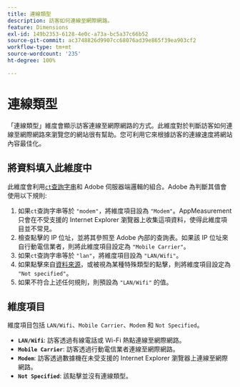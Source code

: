 ```yaml
---
title: 連線類型
description: 訪客如何連線至網際網路。
feature: Dimensions
exl-id: 149b2353-6128-4e0c-a73a-bc5a37c66b52
source-git-commit: ac3748826d9907cc68076ad39e865f39ea903cf2
workflow-type: tm+mt
source-wordcount: '235'
ht-degree: 100%

---
```


# 連線類型

「連線類型」維度會顯示訪客連線至網際網路的方式。此維度對於判斷訪客如何連線至網際網路來瀏覽您的網站很有幫助。您可利用它來根據訪客的連線速度將網站內容最佳化。

## 將資料填入此維度中

此維度會利用[`ct`查詢字串](/help/implement/validate/query-parameters.md)和 Adobe 伺服器端邏輯的組合。Adobe 為判斷其值會使用以下規則:

1. 如果`ct`查詢字串等於 `"modem"`，將維度項目設為 `"Modem"`。AppMeasurement 只會在不受支援的 Internet Explorer 瀏覽器上收集這項資料，使得此維度項目並不常見。
1. 檢查點擊的 IP 位址，並將其參照至 Adobe 內部的查詢表。如果該 IP 位址來自行動電信業者，則將此維度項目設定為 `"Mobile Carrier"`。
1. 如果`ct`查詢字串等於 `"lan"`，將維度項目設為 `"LAN/Wifi"`。
1. 如果點擊來自[資料來源](/help/import/data-sources/overview.md)，或被視為某種特殊類型的點擊，則將維度項目設定為 `"Not specified"`。
1. 如果不符合上述任何規則，則預設為 `"LAN/Wifi"` 的值。

## 維度項目

維度項目包括 `LAN/Wifi`、`Mobile Carrier`、`Modem` 和 `Not Specified`。

* **`LAN/Wifi`**: 訪客透過有線電話或 Wi-Fi 熱點連線至網際網路。
* **`Mobile Carrier`**: 訪客透過行動電信業者連線至網際網路。
* **`Modem`**: 訪客透過數據機在未受支援的 Internet Explorer 瀏覽器上連線至網際網路。
* **`Not Specified`**: 該點擊並沒有連線類型。
